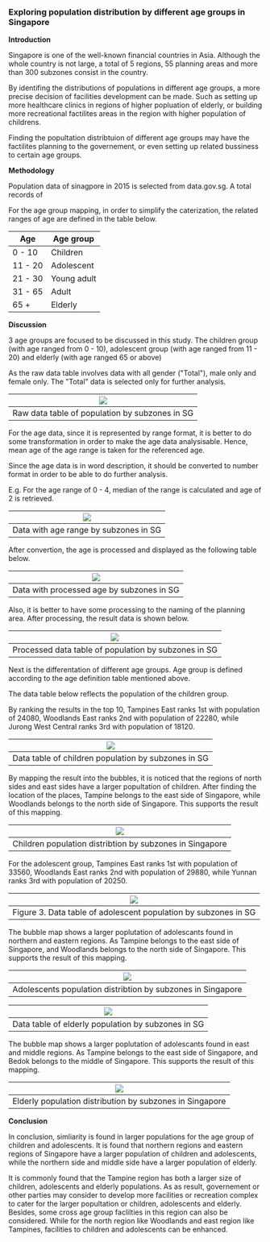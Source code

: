 ### Exploring population distribution by different age groups in Singapore

**Introduction**

Singapore is one of the well-known financial countries in Asia. Although the whole country is not large, a total of 5 regions, 55 planning areas and more than 300 subzones consist in the country.

By identifing the distributions of populations in different age groups, a more precise decision of facilities development can be made. Such as setting up more healthcare clinics in regions of higher popluation of elderly, or building more recreational factilites areas in the region with higher population of childrens.

Finding the popultation distribtuion of different age groups may have the factilites planning to the governement, or even setting up related bussiness to certain age groups.

**Methodology**

Population data of sinagpore in 2015 is selected from data.gov.sg. A total records of

For the age group mapping, in order to simplify the caterization, the related ranges of age are defined in the table below.

| **Age** | **Age group** |
| --- | --- |
| 0 - 10 | Children |
| 11 - 20 | Adolescent |
| 21 - 30 | Young adult |
| 31 - 65 | Adult |
| 65 + | Elderly |

**Discussion**

3 age groups are focused to be discussed in this study. The children group (with age ranged from 0 - 10), adolescent group (with age ranged from 11 - 20) and elderly (with age ranged 65 or above)

As the raw data table involves data with all gender (&quot;Total&quot;), male only and female only. The &quot;Total&quot; data is selected only for further analysis.

| ![](RackMultipart20210508-4-1h29xz0_html_c50171784781a058.png) |
| --- |
| Raw data table of population by subzones in SG |

For the age data, since it is represented by range format, it is better to do some transformation in order to make the age data analysisable. Hence, mean age of the age range is taken for the referenced age.

Since the age data is in word description, it should be converted to number format in order to be able to do further analysis.

E.g. For the age range of 0 - 4, median of the range is calculated and age of 2 is retrieved.

| ![](RackMultipart20210508-4-1h29xz0_html_9e0182940e0259e0.png) |
| --- |
| Data with age range by subzones in SG |

After convertion, the age is processed and displayed as the following table below.

| ![](RackMultipart20210508-4-1h29xz0_html_9440611cb35e6238.png) |
| --- |
| Data with processed age by subzones in SG |

Also, it is better to have some processing to the naming of the planning area. After processing, the result data is shown below.

| ![](RackMultipart20210508-4-1h29xz0_html_b753fb4ffbc50805.png) |
| --- |
| Processed data table of population by subzones in SG |

Next is the differentation of different age groups. Age group is defined according to the age definition table mentioned above.

The data table below reflects the population of the children group.

By ranking the results in the top 10, Tampines East ranks 1st with population of 24080, Woodlands East ranks 2nd with population of 22280, while Jurong West Central ranks 3rd with population of 18120.

| ![](RackMultipart20210508-4-1h29xz0_html_73ee4a750d05b6fd.png) |
| --- |
| Data table of children population by subzones in SG |

By mapping the result into the bubbles, it is noticed that the regions of north sides and east sides have a larger popultation of children. After finding the location of the places, Tampine belongs to the east side of Singapore, while Woodlands belongs to the north side of Singapore. This supports the result of this mapping.

| ![](RackMultipart20210508-4-1h29xz0_html_ac0c57d540c6df5d.png) |
| --- |
| Children population distribtion by subzones in Singapore |

For the adolescent group, Tampines East ranks 1st with population of 33560, Woodlands East ranks 2nd with population of 29880, while Yunnan ranks 3rd with population of 20250.

| ![](RackMultipart20210508-4-1h29xz0_html_ba9f07fadbaba1b6.png) |
| --- |
| Figure 3. Data table of adolescent population by subzones in SG |

The bubble map shows a larger poplutation of adolescants found in northern and eastern regions. As Tampine belongs to the east side of Singapore, and Woodlands belongs to the north side of Singapore. This supports the result of this mapping.

| ![](RackMultipart20210508-4-1h29xz0_html_9f6946de9bd857ee.png) |
| --- |
| Adolescents population distribtion by subzones in Singapore |

| ![](RackMultipart20210508-4-1h29xz0_html_8df019de742bb86d.png) |
| --- |
| Data table of elderly population by subzones in SG |

The bubble map shows a larger poplutation of adolescants found in east and middle regions. As Tampine belongs to the east side of Singapore, and Bedok belongs to the middle of Singapore. This supports the result of this mapping.

| ![](RackMultipart20210508-4-1h29xz0_html_442257e77d4efb9e.png) |
| --- |
| Elderly population distribution by subzones in Singapore |

**Conclusion**

In conclusion, simliarity is found in larger populations for the age group of children and adolescents. It is found that northern regions and eastern regions of Singapore have a larger population of children and adolescents, while the northern side and middle side have a larger population of elderly.

It is commonly found that the Tampine region has both a larger size of children, adolescents and elderly populations. As as result, governement or other parties may consider to develop more facilities or recreation complex to cater for the larger popultation or children, adolescents and elderly. Besides, some cross age group faclilties in this region can also be considered. While for the north region like Woodlands and east region like Tampines, facilities to children and adolescents can be enhanced.
